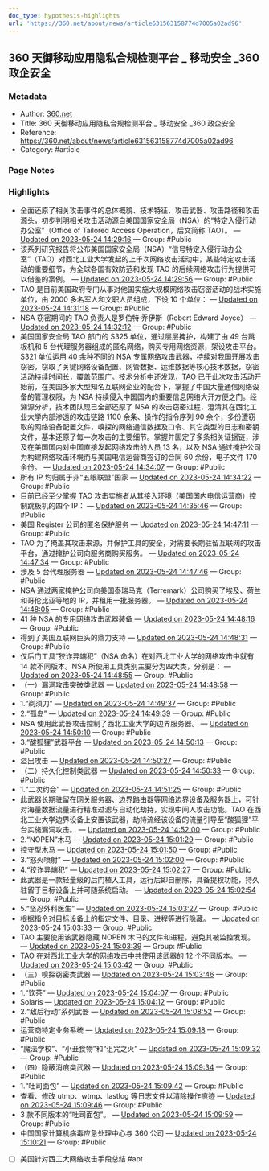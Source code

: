 ```yaml
---
doc_type: hypothesis-highlights
url: 'https://360.net/about/news/article631563158774d7005a02ad96'
---
```


## 360 天御移动应用隐私合规检测平台 _ 移动安全 _360 政企安全

### Metadata

- Author: [360.net]()
- Title: 360 天御移动应用隐私合规检测平台 _ 移动安全 _360 政企安全
- Reference: <https://360.net/about/news/article631563158774d7005a02ad96>
- Category: #article

### Page Notes

### Highlights

- 全面还原了相关攻击事件的总体概貌、技术特征、攻击武器、攻击路径和攻击源头，初步判明相关攻击活动源自美国国家安全局（NSA）的“特定入侵行动办公室”（Office of Tailored Access Operation，后文简称 TAO）。 — [Updated on 2023-05-24 14:29:16](https://hyp.is/Tm29Wvn8Ee2Q_3uM7cS29Q/360.net/about/news/article631563158774d7005a02ad96) — Group: #Public
- 该系列研究报告将公布美国国家安全局（NSA）“信号特定入侵行动办公室”（TAO）对西北工业大学发起的上千次网络攻击活动中，某些特定攻击活动的重要细节，为全球各国有效防范和发现 TAO 的后续网络攻击行为提供可以借鉴的案例。 — [Updated on 2023-05-24 14:29:56](https://hyp.is/ZoXhkvn8Ee2xqAuQ-0iw1w/360.net/about/news/article631563158774d7005a02ad96) — Group: #Public
- TAO 是目前美国政府专门从事对他国实施大规模网络攻击窃密活动的战术实施单位，由 2000 多名军人和文职人员组成，下设 10 个单位： — [Updated on 2023-05-24 14:31:18](https://hyp.is/l1oGSvn8Ee26zWP9wYGFjA/360.net/about/news/article631563158774d7005a02ad96) — Group: #Public
- NSA 窃密期间的 TAO 负责人是罗伯特·乔伊斯（Robert Edward Joyce） — [Updated on 2023-05-24 14:32:12](https://hyp.is/t4bOJvn8Ee2xe5sLwIzzNA/360.net/about/news/article631563158774d7005a02ad96) — Group: #Public
- 美国国家安全局 TAO 部门的 S325 单位，通过层层掩护，构建了由 49 台跳板机和 5 台代理服务器组成的匿名网络，购买专用网络资源，架设攻击平台。S321 单位运用 40 余种不同的 NSA 专属网络攻击武器，持续对我国开展攻击窃密，窃取了关键网络设备配置、网管数据、运维数据等核心技术数据，窃密活动持续时间长，覆盖范围广。技术分析中还发现，TAO 已于此次攻击活动开始前，在美国多家大型知名互联网企业的配合下，掌握了中国大量通信网络设备的管理权限，为 NSA 持续侵入中国国内的重要信息网络大开方便之门。经溯源分析，技术团队现已全部还原了 NSA 的攻击窃密过程，澄清其在西北工业大学内部渗透的攻击链路 1100 余条、操作的指令序列 90 余个，多份遭窃取的网络设备配置文件，嗅探的网络通信数据及口令、其它类型的日志和密钥文件，基本还原了每一次攻击的主要细节。掌握并固定了多条相关证据链，涉及在美国国内对中国直接发起网络攻击的人员 13 名，以及 NSA 通过掩护公司为构建网络攻击环境而与美国电信运营商签订的合同 60 余份，电子文件 170 余份。 — [Updated on 2023-05-24 14:34:07](https://hyp.is/--XRcPn8Ee2myFtW9cS7Uw/360.net/about/news/article631563158774d7005a02ad96) — Group: #Public
- 所有 IP 均归属于非“五眼联盟”国家 — [Updated on 2023-05-24 14:34:22](https://hyp.is/BTnrsvn9Ee2DNC_RFVWlIQ/360.net/about/news/article631563158774d7005a02ad96) — Group: #Public
- 目前已经至少掌握 TAO 攻击实施者从其接入环境（美国国内电信运营商）控制跳板机的四个 IP： — [Updated on 2023-05-24 14:35:46](https://hyp.is/NwFEdPn9Ee22va-Dx2UZ1g/360.net/about/news/article631563158774d7005a02ad96) — Group: #Public
- 美国 Register 公司的匿名保护服务 — [Updated on 2023-05-24 14:47:11](https://hyp.is/z3um7vn-Ee2de4_8At4rAA/360.net/about/news/article631563158774d7005a02ad96) — Group: #Public
- TAO 为了掩盖其攻击来源，并保护工具的安全，对需要长期驻留互联网的攻击平台，通过掩护公司向服务商购买服务。 — [Updated on 2023-05-24 14:47:34](https://hyp.is/3TG_Ovn-Ee2U9cN8kjh38w/360.net/about/news/article631563158774d7005a02ad96) — Group: #Public
- 涉及 5 台代理服务器 — [Updated on 2023-05-24 14:47:46](https://hyp.is/5HWWfPn-Ee2Xb6OYlQP3qQ/360.net/about/news/article631563158774d7005a02ad96) — Group: #Public
- NSA 通过两家掩护公司向美国泰瑞马克（Terremark）公司购买了埃及、荷兰和哥伦比亚等地的 IP，并租用一批服务器。 — [Updated on 2023-05-24 14:48:05](https://hyp.is/79sX5Pn-Ee2dfGubDbnXYg/360.net/about/news/article631563158774d7005a02ad96) — Group: #Public
- 41 种 NSA 的专用网络攻击武器装备 — [Updated on 2023-05-24 14:48:16](https://hyp.is/9hMhEPn-Ee2wIXs7iXIZZg/360.net/about/news/article631563158774d7005a02ad96) — Group: #Public
- 得到了美国互联网巨头的鼎力支持 — [Updated on 2023-05-24 14:48:31](https://hyp.is/_tDzfPn-Ee2KnePR6vAf1w/360.net/about/news/article631563158774d7005a02ad96) — Group: #Public
- 仅后门工具“狡诈异端犯”（NSA 命名）在对西北工业大学的网络攻击中就有 14 款不同版本。NSA 所使用工具类别主要分为四大类，分别是： — [Updated on 2023-05-24 14:48:55](https://hyp.is/DZ3ntvn_Ee2g5peawrPdFA/360.net/about/news/article631563158774d7005a02ad96) — Group: #Public
- （一）漏洞攻击突破类武器 — [Updated on 2023-05-24 14:48:58](https://hyp.is/D1ASvvn_Ee24SJ8ES3DUWg/360.net/about/news/article631563158774d7005a02ad96) — Group: #Public
- 1.“剃须刀” — [Updated on 2023-05-24 14:49:37](https://hyp.is/JmG9Nvn_Ee2ZKl-5RxePoA/360.net/about/news/article631563158774d7005a02ad96) — Group: #Public
- 2.“孤岛” — [Updated on 2023-05-24 14:49:39](https://hyp.is/J7mwlPn_Ee2Hk595meIYQg/360.net/about/news/article631563158774d7005a02ad96) — Group: #Public
- NSA 使用此武器攻击控制了西北工业大学的边界服务器。 — [Updated on 2023-05-24 14:50:10](https://hyp.is/Odtd6vn_Ee2v7Zc8Mn5dpQ/360.net/about/news/article631563158774d7005a02ad96) — Group: #Public
- 3.“酸狐狸”武器平台 — [Updated on 2023-05-24 14:50:13](https://hyp.is/O7L7APn_Ee2ymc80DZ1JOQ/360.net/about/news/article631563158774d7005a02ad96) — Group: #Public
- 溢出攻击 — [Updated on 2023-05-24 14:50:27](https://hyp.is/RD8EOvn_Ee2qZt8AwMyBhA/360.net/about/news/article631563158774d7005a02ad96) — Group: #Public
- （二）持久化控制类武器 — [Updated on 2023-05-24 14:50:33](https://hyp.is/R5wNTvn_Ee2DOe9cm3rS-Q/360.net/about/news/article631563158774d7005a02ad96) — Group: #Public
- 1.“二次约会” — [Updated on 2023-05-24 14:51:25](https://hyp.is/ZtYpavn_Ee2RB4-bnOM_TQ/360.net/about/news/article631563158774d7005a02ad96) — Group: #Public
- 此武器长期驻留在网关服务器、边界路由器等网络边界设备及服务器上，可针对海量数据流量进行精准过滤与自动化劫持，实现中间人攻击功能。TAO 在西北工业大学边界设备上安置该武器，劫持流经该设备的流量引导至“酸狐狸”平台实施漏洞攻击。 — [Updated on 2023-05-24 14:52:00](https://hyp.is/e4p18Pn_Ee26uA-Wv5IYRg/360.net/about/news/article631563158774d7005a02ad96) — Group: #Public
- 2.“NOPEN”木马 — [Updated on 2023-05-24 15:01:29](https://hyp.is/zsUlZvoAEe2IJv91PiDL1w/360.net/about/news/article631563158774d7005a02ad96) — Group: #Public
- 控守型木马 — [Updated on 2023-05-24 15:01:50](https://hyp.is/252kXPoAEe2u6t9ITM4G8g/360.net/about/news/article631563158774d7005a02ad96) — Group: #Public
- 3.“怒火喷射” — [Updated on 2023-05-24 15:02:00](https://hyp.is/4RFQPPoAEe2qa5vp_Y1s6A/360.net/about/news/article631563158774d7005a02ad96) — Group: #Public
- 4.“狡诈异端犯” — [Updated on 2023-05-24 15:02:27](https://hyp.is/8Y_CkPoAEe2j6NPG2QCzGg/360.net/about/news/article631563158774d7005a02ad96) — Group: #Public
- 此武器是一款轻量级的后门植入工具，运行后即自删除，具备提权功能，持久驻留于目标设备上并可随系统启动。 — [Updated on 2023-05-24 15:02:54](https://hyp.is/Abi0JPoBEe2h3eN6ucbj9g/360.net/about/news/article631563158774d7005a02ad96) — Group: #Public
- 5.“坚忍外科医生” — [Updated on 2023-05-24 15:03:27](https://hyp.is/FVhcFPoBEe2xjKcSdocdBw/360.net/about/news/article631563158774d7005a02ad96) — Group: #Public
- 根据指令对目标设备上的指定文件、目录、进程等进行隐藏。 — [Updated on 2023-05-24 15:03:33](https://hyp.is/GQVe1PoBEe2Y4Of5LPlASw/360.net/about/news/article631563158774d7005a02ad96) — Group: #Public
- TAO 主要使用该武器隐藏 NOPEN 木马的文件和进程，避免其被监控发现。 — [Updated on 2023-05-24 15:03:39](https://hyp.is/HCXdHvoBEe2u7A_aaBFxHw/360.net/about/news/article631563158774d7005a02ad96) — Group: #Public
- TAO 在对西北工业大学的网络攻击中共使用该武器的 12 个不同版本。 — [Updated on 2023-05-24 15:03:42](https://hyp.is/HiuRTvoBEe24VIec1EZ-dw/360.net/about/news/article631563158774d7005a02ad96) — Group: #Public
- （三）嗅探窃密类武器 — [Updated on 2023-05-24 15:03:46](https://hyp.is/IJ-aiPoBEe2ZNmv7skyrAg/360.net/about/news/article631563158774d7005a02ad96) — Group: #Public
- 1.“饮茶” — [Updated on 2023-05-24 15:04:07](https://hyp.is/LMXpAvoBEe2TX-spa23lGg/360.net/about/news/article631563158774d7005a02ad96) — Group: #Public
- Solaris — [Updated on 2023-05-24 15:04:12](https://hyp.is/MApjLPoBEe2edp-3vLVFnA/360.net/about/news/article631563158774d7005a02ad96) — Group: #Public
- 2.“敌后行动”系列武器 — [Updated on 2023-05-24 15:08:52](https://hyp.is/1q9sXvoBEe2XPDtfgBtLWw/360.net/about/news/article631563158774d7005a02ad96) — Group: #Public
- 运营商特定业务系统 — [Updated on 2023-05-24 15:09:18](https://hyp.is/5i2imvoBEe2MA0eTyfmYOQ/360.net/about/news/article631563158774d7005a02ad96) — Group: #Public
- “魔法学校”、“小丑食物”和“诅咒之火” — [Updated on 2023-05-24 15:09:32](https://hyp.is/7oPY7PoBEe2qbnMjQmDJpA/360.net/about/news/article631563158774d7005a02ad96) — Group: #Public
- （四）隐蔽消痕类武器 — [Updated on 2023-05-24 15:09:34](https://hyp.is/7-MOzvoBEe2dhSt3qAGW-A/360.net/about/news/article631563158774d7005a02ad96) — Group: #Public
- 1.“吐司面包” — [Updated on 2023-05-24 15:09:42](https://hyp.is/9MQ2ovoBEe2wLCtT_86M0g/360.net/about/news/article631563158774d7005a02ad96) — Group: #Public
- 查看、修改 utmp、wtmp、lastlog 等日志文件以清除操作痕迹 — [Updated on 2023-05-24 15:09:46](https://hyp.is/907SGvoBEe2KqOOypYPZlw/360.net/about/news/article631563158774d7005a02ad96) — Group: #Public
- 3 款不同版本的“吐司面包”。 — [Updated on 2023-05-24 15:09:59](https://hyp.is/_q4FHPoBEe2g8MPnRC9sZw/360.net/about/news/article631563158774d7005a02ad96) — Group: #Public
- 中国国家计算机病毒应急处理中心与 360 公司 — [Updated on 2023-05-24 15:10:21](https://hyp.is/C_pKoPoCEe24VrPC6spYEw/360.net/about/news/article631563158774d7005a02ad96) — Group: #Public
- [ ] 美国针对西工大网络攻击手段总结 #apt

